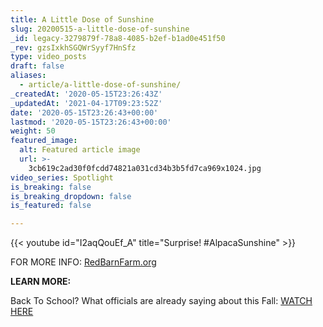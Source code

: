 ```yaml
---
title: A Little Dose of Sunshine
slug: 20200515-a-little-dose-of-sunshine
_id: legacy-3279879f-78a8-4085-b2ef-b1ad0e451f50
_rev: gzsIxkhSGQWrSyyf7HnSfz
type: video_posts
draft: false
aliases:
  - article/a-little-dose-of-sunshine/
_createdAt: '2020-05-15T23:26:43Z'
_updatedAt: '2021-04-17T09:23:52Z'
date: '2020-05-15T23:26:43+00:00'
lastmod: '2020-05-15T23:26:43+00:00'
weight: 50
featured_image:
  alt: Featured article image
  url: >-
    3cb619c2ad30f0fcdd74821a031cd34b3b5fd7ca969x1024.jpg
video_series: Spotlight
is_breaking: false
is_breaking_dropdown: false
is_featured: false

---
```

{{< youtube id="I2aqQouEf_A" title="Surprise! #AlpacaSunshine" >}}

FOR MORE INFO: [RedBarnFarm.org](http://REdBarnfarm.org)

**LEARN MORE:**

Back To School? What officials are already saying about this Fall: [WATCH HERE](https://smarthernews.com/article/back-to-school/)